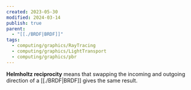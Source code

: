 ```yaml
---
created: 2023-05-30
modified: 2024-03-14
publish: true
parent:
  - "[[./BRDF|BRDF]]"
tags:
  - computing/graphics/RayTracing
  - computing/graphics/LightTransport
  - computing/graphics/pbr
---
```

**Helmholtz reciprocity** means that swapping the incoming and outgoing direction of a [[./BRDF|BRDF]] gives the same result.